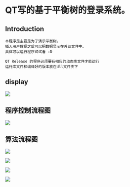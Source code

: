 QT写的基于平衡树的登录系统。
===

Introduction
---
    本程序是主要是为了演示平衡树。
    插入用户数据之后可以把数据显示在外部文件中。
    具体可以运行程序试试看 :D 

    QT Release 的程序必须要有相应的动态库文件才能运行
    运行库文件和编译好的版本放在dll文件夹下


display
---
![](https://github.com/messyidea/Login_System/raw/master/pic.png)


程序控制流程图
---
![](https://github.com/messyidea/Login_System/raw/master/1.png)


算法流程图
---
![](https://github.com/messyidea/Login_System/raw/master/2.png)

![](https://github.com/messyidea/Login_System/raw/master/3.png)

![](https://github.com/messyidea/Login_System/raw/master/4.png)

![](https://github.com/messyidea/Login_System/raw/master/5.png)




